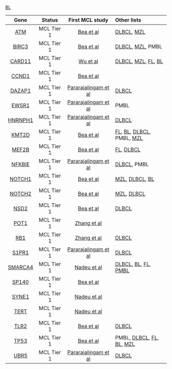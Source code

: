 [BL](BL_genes)

|Gene|Status| First MCL study | Other lists |
|:-:|:-:|:---:|:----|
|[ATM](ATM)|MCL Tier 1|[Bea et al](papers/beaLandscapeSomaticMutations2013)|[DLBCL](DLBCL_genes), [MZL](MZL_genes)|
|[BIRC3](BIRC3)|MCL Tier 1 |[Bea et al](papers/beaLandscapeSomaticMutations2013)|[DLBCL](DLBCL_genes), [MZL](MZL_genes), PMBL|
|[CARD11](CARD11)|MCL Tier 1 |[Wu et al](papers/wuGeneticHeterogeneityPrimary2016)|[DLBCL](DLBCL_genes), [MZL](MZL_genes), [FL](FL_genes), [BL](BL_genes)|
|[CCND1](CCND1)|MCL Tier 1 |[Bea et al](papers/beaLandscapeSomaticMutations2013)||
|[DAZAP1](DAZAP1)|MCL Tier 1 |[Pararajalingam et al](papers/pararajalingamCodingNoncodingDrivers2020)|[DLBCL](DLBCL_genes)|
|[EWSR1](EWSR1)|MCL Tier 1 |[Pararajalingam et al](papers/pararajalingamCodingNoncodingDrivers2020)|PMBL|
|[HNRNPH1](HNRNPH1)|MCL Tier 1 |[Pararajalingam et al](papers/pararajalingamCodingNoncodingDrivers2020)|[DLBCL](DLBCL_genes)|
|[KMT2D](KMT2D)|MCL Tier 1 |[Bea et al](papers/beaLandscapeSomaticMutations2013)|[FL](FL_genes), [BL](BL_genes), [DLBCL](DLBCL_genes), PMBL, [MZL](MZL_genes)|
|[MEF2B](MEF2B)|MCL Tier 1 |[Bea et al](papers/beaLandscapeSomaticMutations2013)|[FL](FL_genes), [DLBCL](DLBCL_genes)|
|[NFKBIE](NFKBIE)|MCL Tier 1 |[Pararajalingam et al](papers/pararajalingamCodingNoncodingDrivers2020)|[DLBCL](DLBCL_genes), PMBL|
|[NOTCH1](NOTCH1)|MCL Tier 1 |[Bea et al](papers/beaLandscapeSomaticMutations2013)|[MZL](MZL_genes), [DLBCL](DLBCL_genes), [BL](BL_genes)|
|[NOTCH2](NOTCH2)|MCL Tier 1 |[Bea et al](papers/beaLandscapeSomaticMutations2013)|[MZL](MZL_genes), [DLBCL](DLBCL_genes)|
|[NSD2](NSD2)|MCL Tier 1 |[Bea et al](papers/beaLandscapeSomaticMutations2013)|[DLBCL](DLBCL_genes)|
|[POT1](POT1)|MCL Tier 1 |[Zhang et al](papers/zhangGenomicLandscapeMantle2014)||
|[RB1](RB1)|MCL Tier 1 |[Zhang et al](papers/zhangGenomicLandscapeMantle2014)|[DLBCL](DLBCL_genes)|
|[S1PR1](S1PR1)|MCL Tier 1 |[Pararajalingam et al](papers/pararajalingamCodingNoncodingDrivers2020)|[DLBCL](DLBCL_genes)|
|[SMARCA4](SMARCA4)|MCL Tier 1 |[Nadeu et al](papers/nadeuGenomicEpigenomicInsights2020)|[DLBCL](DLBCL_genes), [BL](BL_genes), [FL](FL_genes), [PMBL](PMBL_genes)|
|[SP140](SP140)|MCL Tier 1 |[Bea et al](papers/beaLandscapeSomaticMutations2013)||
|[SYNE1](SYNE1)|MCL Tier 1 |[Nadeu et al](papers/nadeuGenomicEpigenomicInsights2020)||
|[TERT](TERT)|MCL Tier 1 |[Nadeu et al](papers/nadeuGenomicEpigenomicInsights2020)||
|[TLR2](TLR2)|MCL Tier 1 |[Bea et al](papers/beaLandscapeSomaticMutations2013)|[DLBCL](DLBCL_genes)|
|[TP53](TP53)|MCL Tier 1 |[Bea et al](papers/beaLandscapeSomaticMutations2013)|PMBL, [DLBCL](DLBCL_genes), [FL](FL_genes), [BL](BL_genes), [MZL](MZL_genes)|
|[UBR5](UBR5)|MCL Tier 1 |[Pararajalingam et al](papers/pararajalingamCodingNoncodingDrivers2020)|[DLBCL](DLBCL_genes)|
